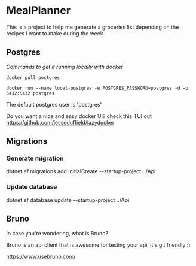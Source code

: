 # MealPlanner

This is a project to help me generate a groceries list depending on the recipes I want to make during the week

## Postgres

*Commands to get it running locally with docker*

`docker pull postgres`

`docker run --name local-postgres -e POSTGRES_PASSWORD=postgres -d -p 5432:5432 postgres`

The default postgres user is 'postgres'

Do you want a nice and easy docker UI? check this TUI out https://github.com/jesseduffield/lazydocker

## Migrations

### Generate migration

dotnet ef migrations add InitialCreate --startup-project ../Api

### Update database

dotnet ef database update --startup-project ../Api

## Bruno

In case you're wondering, what is Bruno?

Bruno is an api client that is awesome for testing your api, it's git friendly :)

https://www.usebruno.com/